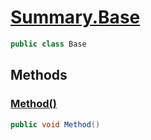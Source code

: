 # [Summary.Base](../src/Core/CrefSample.cs#L5)
```cs
public class Base
```

## Methods
### [Method()](../src/Core/CrefSample.cs#L7)
```cs
public void Method()
```

